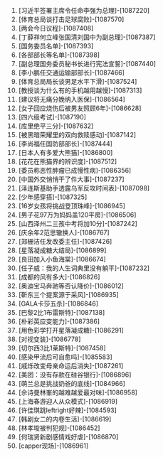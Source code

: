 
1. [习近平签署主席令任命李强为总理]-[1087220]
1. [体育总局谈打击足球腐败]-[1087570]
1. [两会今日议程]-[1087408]
1. [丁薛祥何立峰张国清刘国中为副总理]-[1087387]
1. [国务委员名单]-[1087393]
1. [各部部长等名单]-[1087398]
1. [副总理国务委员秘书长进行宪法宣誓]-[1087440]
1. [李小鹏任交通运输部部长]-[1087466]
1. [体育总局局长谈男足水平下滑]-[1087524]
1. [教授谈为什么有的手机越用越慢]-[1087313]
1. [建议将无痛分娩纳入医保]-[1086564]
1. [女子回应烧伤后被男友照顾6年]-[1086628]
1. [四六级考试]-[1087190]
1. [库里绝平三分]-[1087632]
1. [被黑暗荣耀里的双向救赎感动]-[1087142]
1. [李尚福任国防部部长]-[1087444]
1. [日本人有多爱大熊猫]-[1086800]
1. [花花在熊猫界的辨识度]-[1087512]
1. [委员称恶性肿瘤已成慢性病]-[1086356]
1. [中国外交悄悄干了件大事]-[1087237]
1. [泽连斯基助手透露乌军反攻时间表]-[1087098]
1. [少年感穿搭]-[1087325]
1. [16岁女孩将挑战登顶珠峰]-[1086945]
1. [男子花97万为妈妈盖120平房]-[1086506]
1. [山西泽州二三孩中考将加10分]-[1087242]
1. [庆余年2范思辙换人]-[1086767]
1. [郑栅洁任发改委主任]-[1087426]
1. [星落凝成糖大结局]-[1086899]
1. [良田加入小鱼海棠]-[1086674]
1. [任子威：我的人生词典里没有躺平]-[1087232]
1. [成都的风有多大]-[1086826]
1. [奥迪宝马奔驰等否认降价]-[1086012]
1. [靳东三个提案源于采风]-[1086935]
1. [GALA卡莎五杀]-[1086846]
1. [巴黎2比1布雷斯特]-[1087138]
1. [朴彩英应变能力]-[1087386]
1. [用色彩学打开星落凝成糖]-[1086291]
1. [对视变装]-[1086778]
1. [切尔西3比1莱斯特]-[1087458]
1. [感染甲流后可自愈吗]-[1085583]
1. [戚烁改变母亲命运后消失]-[1087261]
1. [美团：没有存款在硅谷银行]-[1086896]
1. [萌兰总是挑战奶爸的底线]-[1084966]
1. [佘诗曼林峯的越难越爱最对味]-[1086958]
1. [上海春游迎人从众模式]-[1086919]
1. [许佳琪跳leftright好辣]-[1084593]
1. [韩剧女二的内卷生活]-[1086619]
1. [林孝埈被判犯规]-[1086452]
1. [何瑞贤新剧感情戏好虐]-[1086870]
1. [capper现场]-[1086961]